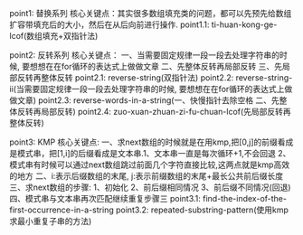 point1: 替换系列
核心关键点：其实很多数组填充类的问题，都可以先预先给数组扩容带填充后的大小，然后在从后向前进行操作.
point1.1: ti-huan-kong-ge-lcof(数组填充+双指针法)

point2: 反转系列
核心关键点：
一、当需要固定规律一段一段去处理字符串的时候, 要想想在在for循环的表达式上做做文章
二、先整体反转再局部反转
三、先局部反转再整体反转
point2.1: reverse-string(双指针法)
point2.2: reverse-string-ii(当需要固定规律一段一段去处理字符串的时候, 要想想在在for循环的表达式上做做文章)
point2.3: reverse-words-in-a-string(一、快慢指针去除空格 二、先整体反转再局部反转)
point2.4: zuo-xuan-zhuan-zi-fu-chuan-lcof(先局部反转再整体反转)

point3: KMP
核心关键点: 
一、求next数组的时候就是在用kmp,把[0,j]的前缀看成是模式串，把[1,i]的后缀看成是文本串.1、文本串一直是每次循环+1,不会回退 2、模式串有时候可以通过next数组跳过前面几个字符直接比较,这两点就是kmp高效的地方
二、i:表示后缀数组的末尾, j:表示前缀数组的末尾+最长公共前后缀长度
三、求next数组的步骤: 1、初始化 2、前后缀相同情况 3、前后缀不同情况(回退)
四、模式串与文本串再次匹配继续重复步骤三
point3.1: find-the-index-of-the-first-occurrence-in-a-string
point3.2: repeated-substring-pattern(使用kmp求最小重复子串的方法)

